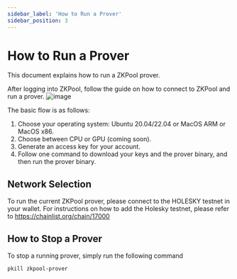 ```yaml
---
sidebar_label: 'How to Run a Prover'
sidebar_position: 3
---
```


# How to Run a Prover

This document explains how to run a ZKPool prover.

After logging into ZKPool, follow the guide on how to connect to ZKPool and run a prover.
![image](https://github.com/aoraki-labs/zkpool-doc/assets/117819366/5b9ebf70-332f-47c4-bc35-f2e914982f49)




The basic flow is as follows:

1. Choose your operating system: Ubuntu 20.04/22.04 or MacOS ARM or MacOS x86.
2. Choose between CPU or GPU (coming soon).
3. Generate an access key for your account.
4. Follow one command to download your keys and the prover binary, and then run the prover binary.

## Network Selection
To run the current ZKPool prover, please connect to the HOLESKY testnet in your wallet.
For instructions on how to add the Holesky testnet, please refer to https://chainlist.org/chain/17000

## How to Stop a Prover

To stop a running prover, simply run the following command

```shell
pkill zkpool-prover
```
